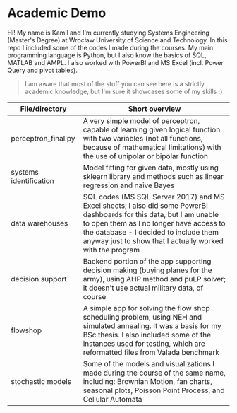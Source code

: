 # Academic Demo

Hi! My name is Kamil and I'm currently studying Systems Engineering (Master's Degree) at Wrocław University of Science and Technology. In this repo I included some of the codes I made during the courses. My main programming language is Python, but I also know the basics of SQL, MATLAB and AMPL. I also worked with PowerBI and MS Excel (incl. Power Query and pivot tables).

> I am aware that most of the stuff you can see here is a strictly academic knowledge, but I'm sure it showcases some of my skills :)

| File/directory | Short overview |
| ------ | ------ |
| perceptron_final.py | A very simple model of perceptron, capable of learning given logical function with two variables (not all functions, because of mathematical limitations) with the use of unipolar or bipolar function |
| systems identification | Model fitting for given data, mostly using sklearn library and methods such as linear regression and naive Bayes |
| data warehouses | SQL codes (MS SQL Server 2017) and MS Excel sheets; I also did some PowerBI dashboards for this data, but I am unable to open them as I no longer have access to the database - I decided to include them anyway just to show that I actually worked with the program|
| decision support | Backend portion of the app supporting decision making (buying planes for the army), using AHP method and puLP solver; it doesn't use actual military data, of course |
| flowshop | A simple app for solving the flow shop scheduling problem, using NEH and simulated annealing. It was a basis for my BSc thesis. I also included some of the instances used for testing, which are reformatted files from Valada benchmark |
| stochastic models | Some of the models and visualizations I made during the course of the same name, including: Brownian Motion, fan charts, seasonal plots, Poisson Point Process, and Cellular Automata |
